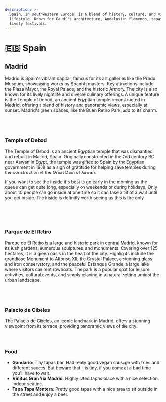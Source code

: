 ```yaml
---
description: >-
  Spain, in southwestern Europe, is a blend of history, culture, and vibrant
  lifestyle. Known for Gaudí's architecture, Andalusian flamenco, tapas, and
  lively festivals.
---
```


# 🇪🇸 Spain

## Madrid

Madrid is Spain's vibrant capital, famous for its art galleries like the Prado Museum, showcasing works by Spanish masters. Key attractions include the Plaza Mayor, the Royal Palace, and the historic Armory. The city is also known for its lively nightlife and diverse culinary offerings. A unique feature is the Temple of Debod, an ancient Egyptian temple reconstructed in Madrid, offering a blend of history and panoramic views, especially at sunset. Madrid's green spaces, like the Buen Retiro Park, add to its charm.

<div data-full-width="true">

<figure><img src="../.gitbook/assets/IMG_6684.jpg" alt=""><figcaption></figcaption></figure>

 

<figure><img src="../.gitbook/assets/IMG_20230922_125934.jpg" alt=""><figcaption></figcaption></figure>

 

<figure><img src="../.gitbook/assets/IMG_6705.jpg" alt=""><figcaption></figcaption></figure>

 

<figure><img src="../.gitbook/assets/IMG_6895.jpg" alt=""><figcaption></figcaption></figure>

</div>

### Temple of Debod

The Temple of Debod is an ancient Egyptian temple that was dismantled and rebuilt in Madrid, Spain. Originally constructed in the 2nd century BC near Aswan in Egypt, the temple was gifted to Spain by the Egyptian government in 1968 as a sign of gratitude for helping save temples during the construction of the Great Dam of Aswan.

If you want to see the inside it's best to go early in the morning as the queue can get quite long, especially on weekends or during holidays. Only about 10 people can go inside at one time so it can take a bit of a wait until you get inside. The inside is definitly worth seeing as this is the only&#x20;

<div data-full-width="true">

<figure><img src="../.gitbook/assets/IMG_7111.jpg" alt=""><figcaption></figcaption></figure>

 

<figure><img src="../.gitbook/assets/IMG_20230924_113904.jpg" alt=""><figcaption></figcaption></figure>

 

<figure><img src="../.gitbook/assets/IMG_20230924_113941.jpg" alt=""><figcaption></figcaption></figure>

 

<figure><img src="../.gitbook/assets/IMG_7122.jpg" alt=""><figcaption></figcaption></figure>

 

<figure><img src="../.gitbook/assets/IMG_7143.jpg" alt=""><figcaption></figcaption></figure>

</div>

### Parque de El Retiro

Parque de El Retiro is a large and historic park in central Madrid, known for its lush gardens, numerous sculptures, and monuments. Covering over 125 hectares, it is a green oasis in the heart of the city. Highlights include the grandiose Monument to Alfonso XII, the Crystal Palace, a stunning glass and iron conservatory, and the peaceful Estanque Grande, a large lake where visitors can rent rowboats. The park is a popular spot for leisure activities, cultural events, and simply relaxing in a natural setting amidst the urban landscape.

<div>

<figure><img src="../.gitbook/assets/IMG_20230923_142543.jpg" alt=""><figcaption></figcaption></figure>

 

<figure><img src="../.gitbook/assets/IMG_6959.jpg" alt=""><figcaption></figcaption></figure>

 

<figure><img src="../.gitbook/assets/IMG_20230923_145835.jpg" alt=""><figcaption></figcaption></figure>

 

<figure><img src="../.gitbook/assets/IMG_20230923_152119.jpg" alt=""><figcaption></figcaption></figure>

</div>

### Palacio de Cibeles

The Palacio de Cibeles, an iconic landmark in Madrid, offers a stunning viewpoint from its terrace, providing panoramic views of the city.

<div data-full-width="true">

<figure><img src="../.gitbook/assets/IMG_20230923_164031.jpg" alt=""><figcaption></figcaption></figure>

 

<figure><img src="../.gitbook/assets/IMG_20230923_160944.jpg" alt=""><figcaption></figcaption></figure>

 

<figure><img src="../.gitbook/assets/IMG_7066.jpg" alt=""><figcaption></figcaption></figure>

</div>

### Food

* **Gandario:** Tiny tapas bar. Had really good vegan sausage with fries and different sauces. But beware that it is tiny, if you come at a bad time you'll have to wait.
* **Vinitus Gran Via Madrid**: Highly rated tapas place with a nice selection. Indoor seating.
* **Tapa Tapa Montera**: Pretty good tapas with a nice area to sit outside in the street and enjoy a beer.
